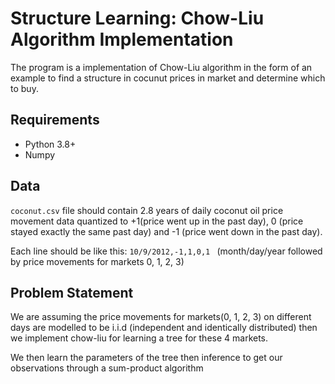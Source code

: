 # Structure Learning: Chow-Liu Algorithm Implementation
The program is a implementation of Chow-Liu algorithm in the form of an example to find a structure in cocunut prices in market and determine which to buy.

## Requirements
- Python 3.8+
- Numpy

## Data
`coconut.csv` file should contain 2.8 years of daily coconut oil price movement data quantized to +1(price went up in the past day), 0 (price stayed exactly the same past day) and -1 (price went down in the past day).

Each line should be like this: ```10/9/2012,-1,1,0,1 ``` (month/day/year followed by price movements for markets 0, 1, 2, 3)

## Problem Statement

We are assuming the price movements for markets(0, 1, 2, 3) on different days are modelled to be i.i.d (independent and identically distributed) then we implement chow-liu for learning a tree for these 4 markets.

We then learn the parameters of the tree then inference to get our observations through a sum-product algorithm